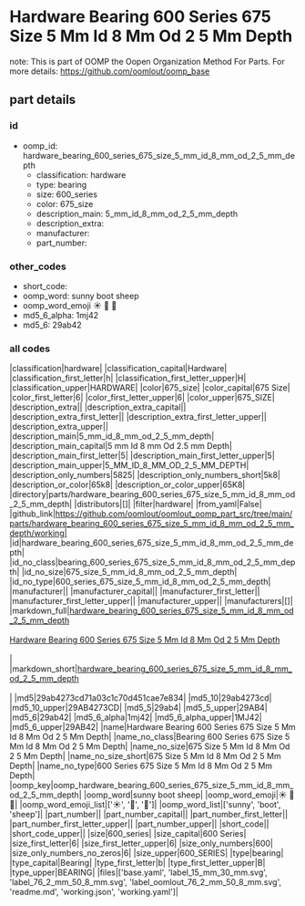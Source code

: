 # Hardware Bearing 600 Series 675 Size 5 Mm Id 8 Mm Od 2 5 Mm Depth  

note: This is part of OOMP the Oopen Organization Method For Parts. For more details: https://github.com/oomlout/oomp_base

##  part details





### id
* oomp_id: hardware_bearing_600_series_675_size_5_mm_id_8_mm_od_2_5_mm_depth
  * classification: hardware
  * type: bearing
  * size: 600_series
  * color: 675_size
  * description_main: 5_mm_id_8_mm_od_2_5_mm_depth
  * description_extra: 
  * manufacturer: 
  * part_number: 

### other_codes
* short_code: 
* oomp_word: sunny boot sheep
* oomp_word_emoji :sunny: :boot: :sheep:
* md5_6_alpha: 1mj42
* md5_6: 29ab42

### all codes 
|classification|hardware|
|classification_capital|Hardware|
|classification_first_letter|h|
|classification_first_letter_upper|H|
|classification_upper|HARDWARE|
|color|675_size|
|color_capital|675 Size|
|color_first_letter|6|
|color_first_letter_upper|6|
|color_upper|675_SIZE|
|description_extra||
|description_extra_capital||
|description_extra_first_letter||
|description_extra_first_letter_upper||
|description_extra_upper||
|description_main|5_mm_id_8_mm_od_2_5_mm_depth|
|description_main_capital|5 mm Id 8 mm Od 2.5 mm Depth|
|description_main_first_letter|5|
|description_main_first_letter_upper|5|
|description_main_upper|5_MM_ID_8_MM_OD_2_5_MM_DEPTH|
|description_only_numbers|5825|
|description_only_numbers_short|5k8|
|description_or_color|65k8|
|description_or_color_upper|65K8|
|directory|parts/hardware_bearing_600_series_675_size_5_mm_id_8_mm_od_2_5_mm_depth|
|distributors|[]|
|filter|hardware|
|from_yaml|False|
|github_link|https://github.com/oomlout/oomlout_oomp_part_src/tree/main/parts/hardware_bearing_600_series_675_size_5_mm_id_8_mm_od_2_5_mm_depth/working|
|id|hardware_bearing_600_series_675_size_5_mm_id_8_mm_od_2_5_mm_depth|
|id_no_class|bearing_600_series_675_size_5_mm_id_8_mm_od_2_5_mm_depth|
|id_no_size|675_size_5_mm_id_8_mm_od_2_5_mm_depth|
|id_no_type|600_series_675_size_5_mm_id_8_mm_od_2_5_mm_depth|
|manufacturer||
|manufacturer_capital||
|manufacturer_first_letter||
|manufacturer_first_letter_upper||
|manufacturer_upper||
|manufacturers|[]|
|markdown_full|[hardware_bearing_600_series_675_size_5_mm_id_8_mm_od_2_5_mm_depth](https://github.com/oomlout/oomlout_oomp_part_src/tree/main/parts/hardware_bearing_600_series_675_size_5_mm_id_8_mm_od_2_5_mm_depth/working)<br>[](https://github.com/oomlout/oomlout_oomp_part_src/tree/main/parts/hardware_bearing_600_series_675_size_5_mm_id_8_mm_od_2_5_mm_depth/working)<br>[Hardware Bearing 600 Series 675 Size 5 Mm Id 8 Mm Od 2 5 Mm Depth](https://github.com/oomlout/oomlout_oomp_part_src/tree/main/parts/hardware_bearing_600_series_675_size_5_mm_id_8_mm_od_2_5_mm_depth/working)<br><br>|
|markdown_short|[hardware_bearing_600_series_675_size_5_mm_id_8_mm_od_2_5_mm_depth](https://github.com/oomlout/oomlout_oomp_part_src/tree/main/parts/hardware_bearing_600_series_675_size_5_mm_id_8_mm_od_2_5_mm_depth/working)<br><br>|
|md5|29ab4273cd71a03c1c70d451cae7e834|
|md5_10|29ab4273cd|
|md5_10_upper|29AB4273CD|
|md5_5|29ab4|
|md5_5_upper|29AB4|
|md5_6|29ab42|
|md5_6_alpha|1mj42|
|md5_6_alpha_upper|1MJ42|
|md5_6_upper|29AB42|
|name|Hardware Bearing 600 Series 675 Size 5 Mm Id 8 Mm Od 2 5 Mm Depth|
|name_no_class|Bearing 600 Series 675 Size 5 Mm Id 8 Mm Od 2 5 Mm Depth|
|name_no_size|675 Size 5 Mm Id 8 Mm Od 2 5 Mm Depth|
|name_no_size_short|675 Size 5 Mm Id 8 Mm Od 2 5 Mm Depth|
|name_no_type|600 Series 675 Size 5 Mm Id 8 Mm Od 2 5 Mm Depth|
|oomp_key|oomp_hardware_bearing_600_series_675_size_5_mm_id_8_mm_od_2_5_mm_depth|
|oomp_word|sunny boot sheep|
|oomp_word_emoji|:sunny: :boot: :sheep:|
|oomp_word_emoji_list|[':sunny:', ':boot:', ':sheep:']|
|oomp_word_list|['sunny', 'boot', 'sheep']|
|part_number||
|part_number_capital||
|part_number_first_letter||
|part_number_first_letter_upper||
|part_number_upper||
|short_code||
|short_code_upper||
|size|600_series|
|size_capital|600 Series|
|size_first_letter|6|
|size_first_letter_upper|6|
|size_only_numbers|600|
|size_only_numbers_no_zeros|6|
|size_upper|600_SERIES|
|type|bearing|
|type_capital|Bearing|
|type_first_letter|b|
|type_first_letter_upper|B|
|type_upper|BEARING|
|files|['base.yaml', 'label_15_mm_30_mm.svg', 'label_76_2_mm_50_8_mm.svg', 'label_oomlout_76_2_mm_50_8_mm.svg', 'readme.md', 'working.json', 'working.yaml']|

